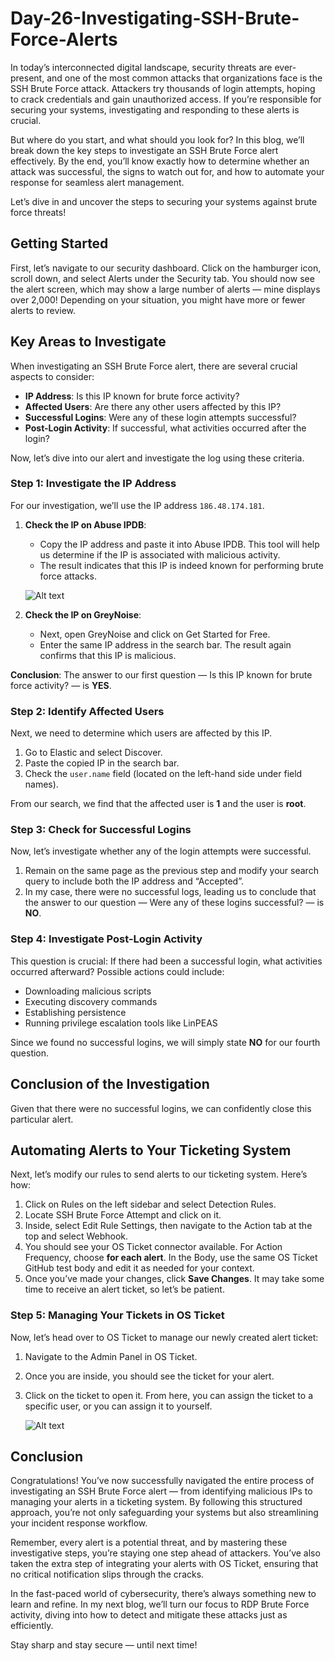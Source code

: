# Day-26-Investigating-SSH-Brute-Force-Alerts

In today’s interconnected digital landscape, security threats are ever-present, and one of the most common attacks that organizations face is the SSH Brute Force attack. Attackers try thousands of login attempts, hoping to crack credentials and gain unauthorized access. If you’re responsible for securing your systems, investigating and responding to these alerts is crucial.

But where do you start, and what should you look for? In this blog, we’ll break down the key steps to investigate an SSH Brute Force alert effectively. By the end, you’ll know exactly how to determine whether an attack was successful, the signs to watch out for, and how to automate your response for seamless alert management.

Let’s dive in and uncover the steps to securing your systems against brute force threats!

## Getting Started

First, let’s navigate to our security dashboard. Click on the hamburger icon, scroll down, and select Alerts under the Security tab. You should now see the alert screen, which may show a large number of alerts — mine displays over 2,000! Depending on your situation, you might have more or fewer alerts to review.

## Key Areas to Investigate

When investigating an SSH Brute Force alert, there are several crucial aspects to consider:

- **IP Address**: Is this IP known for brute force activity?
- **Affected Users**: Are there any other users affected by this IP?
- **Successful Logins**: Were any of these login attempts successful?
- **Post-Login Activity**: If successful, what activities occurred after the login?

Now, let’s dive into our alert and investigate the log using these criteria.

### Step 1: Investigate the IP Address

For our investigation, we’ll use the IP address `186.48.174.181`.

1. **Check the IP on Abuse IPDB**:
   - Copy the IP address and paste it into Abuse IPDB. This tool will help us determine if the IP is associated with malicious activity.
   - The result indicates that this IP is indeed known for performing brute force attacks.

   ![Alt text](https://raw.githubusercontent.com/Virus192/Day-26-Investigating-SSH-Brute-Force-Alerts/refs/heads/main/Images/photo_6033101386750739056_w.jpg)

2. **Check the IP on GreyNoise**:
   - Next, open GreyNoise and click on Get Started for Free.
   - Enter the same IP address in the search bar. The result again confirms that this IP is malicious.

**Conclusion**: The answer to our first question — Is this IP known for brute force activity? — is **YES**.

### Step 2: Identify Affected Users

Next, we need to determine which users are affected by this IP.

1. Go to Elastic and select Discover.
2. Paste the copied IP in the search bar.
3. Check the `user.name` field (located on the left-hand side under field names).

From our search, we find that the affected user is **1** and the user is **root**.

### Step 3: Check for Successful Logins

Now, let’s investigate whether any of the login attempts were successful.

1. Remain on the same page as the previous step and modify your search query to include both the IP address and “Accepted”.
2. In my case, there were no successful logs, leading us to conclude that the answer to our question — Were any of these logins successful? — is **NO**.

### Step 4: Investigate Post-Login Activity

This question is crucial: If there had been a successful login, what activities occurred afterward? Possible actions could include:

- Downloading malicious scripts
- Executing discovery commands
- Establishing persistence
- Running privilege escalation tools like LinPEAS

Since we found no successful logins, we will simply state **NO** for our fourth question.

## Conclusion of the Investigation

Given that there were no successful logins, we can confidently close this particular alert.

## Automating Alerts to Your Ticketing System

Next, let’s modify our rules to send alerts to our ticketing system. Here’s how:

1. Click on Rules on the left sidebar and select Detection Rules.
2. Locate SSH Brute Force Attempt and click on it.
3. Inside, select Edit Rule Settings, then navigate to the Action tab at the top and select Webhook.
4. You should see your OS Ticket connector available. For Action Frequency, choose **for each alert**. In the Body, use the same OS Ticket GitHub test body and edit it as needed for your context.
5. Once you’ve made your changes, click **Save Changes**. It may take some time to receive an alert ticket, so let’s be patient.

### Step 5: Managing Your Tickets in OS Ticket

Now, let’s head over to OS Ticket to manage our newly created alert ticket:

1. Navigate to the Admin Panel in OS Ticket.
2. Once you are inside, you should see the ticket for your alert.
3. Click on the ticket to open it. From here, you can assign the ticket to a specific user, or you can assign it to yourself.

   ![Alt text](https://raw.githubusercontent.com/Virus192/Day-26-Investigating-SSH-Brute-Force-Alerts/refs/heads/main/Images/photo_6033101386750739194_w.jpg)

## Conclusion

Congratulations! You’ve now successfully navigated the entire process of investigating an SSH Brute Force alert — from identifying malicious IPs to managing your alerts in a ticketing system. By following this structured approach, you’re not only safeguarding your systems but also streamlining your incident response workflow.

Remember, every alert is a potential threat, and by mastering these investigative steps, you’re staying one step ahead of attackers. You’ve also taken the extra step of integrating your alerts with OS Ticket, ensuring that no critical notification slips through the cracks.

In the fast-paced world of cybersecurity, there’s always something new to learn and refine. In my next blog, we’ll turn our focus to RDP Brute Force activity, diving into how to detect and mitigate these attacks just as efficiently.

Stay sharp and stay secure — until next time!

